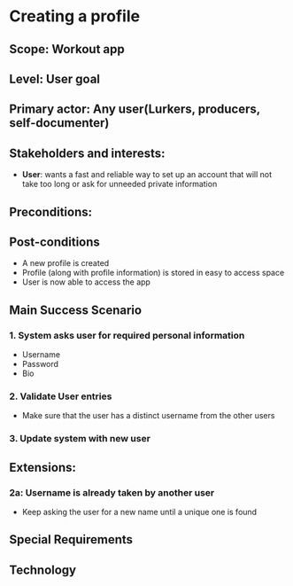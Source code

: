 # Creating a profile 

## Scope: Workout app 

## Level: User goal 

## Primary actor: Any user(Lurkers, producers, self-documenter)

## Stakeholders and interests: 
- **User**: wants a fast and reliable way to set up an account that will 
not take too long or ask for unneeded private information

## Preconditions:

## Post-conditions
- A new profile is created
- Profile (along with profile information) is stored in easy to access space
- User is now able to access the app 

## Main Success Scenario
### 1. System asks user for required personal information
  - Username
  - Password
  - Bio
### 2. Validate User entries
  - Make sure that the user has a distinct username from the other users
### 3. Update system with new user

## Extensions: 
### 2a: Username is already taken by another user 
- Keep asking the user for a new name until a unique one is found


## Special Requirements

## Technology


